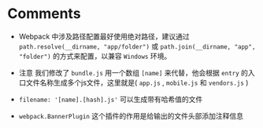 # Comments

* Webpack 中涉及路径配置最好使用绝对路径，建议通过 `path.resolve(__dirname, "app/folder")` 或 `path.join(__dirname, "app", "folder")` 的方式来配置，以兼容 `Windows` 环境。

* 注意 我们修改了 `bundle.js` 用一个数组 `[name]` 来代替，他会根据 `entry` 的入口文件名称生成多个js文件，这里就是( `app.js` , `mobile.js` 和 `vendors.js` )

* `filename: '[name].[hash].js'` 可以生成带有哈希值的文件

* `webpack.BannerPlugin` 这个插件的作用是给输出的文件头部添加注释信息